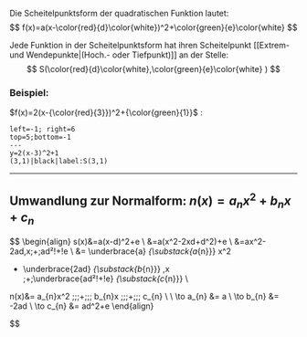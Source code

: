 Die Scheitelpunktsform der quadratischen Funktion lautet:
$$
f(x)=a(x-\color{red}{d}\color{white})^2+\color{green}{e}\color{white}
$$

Jede Funktion in der Scheitelpunktsform hat ihren Scheitelpunkt [[Extrem- und Wendepunkte|(Hoch.- oder Tiefpunkt)]] an der Stelle:
$$
S(\color{red}{d}\color{white},\color{green}{e}\color{white} )
$$
### Beispiel:
 $f(x)=2(x-{\color{red}{3}})^2+{\color{green}{1}}$ :

```desmos-graph
left=-1; right=6
top=5;bottom=-1
---
y=2(x-3)^2+1
(3,1)|black|label:S(3,1)
```

---
## Umwandlung zur Normalform: $n(x)=a_{n}x^2+b_{n}x+c_{n}$

$$
\begin{align}
s(x)&=a(x-d)^2+e \\
&=a(x^2-2xd+d^2)+e \\
&=ax^2-2ad\,x\;+\;ad²\!+\!e \\
&=   \underbrace{a}         _{\substack{a_{n}}}        x^2
-    \underbrace{2ad}       _{\substack{b_{n}}}        \,x       
\;+\;\underbrace{ad²\!+\!e} _{\substack{c_{n}}} \\


n(x)&= a_{n}x^2 \;\;\;+\;\;\; b_{n}x \;\;\;+\;\;\; c_{n} \\
 \\
\to a_{n} &= a \\
\to b_{n} &= -2ad \\
\to c_{n} &= ad^2+e
\end{align}

$$



